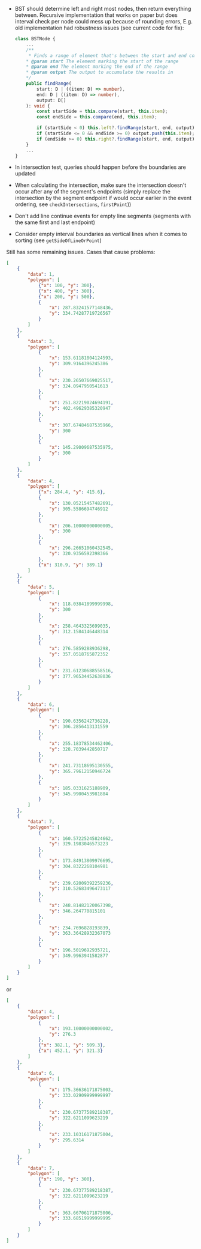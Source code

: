 -   BST should determine left and right most nodes, then return everything between. Recursive implementation that works on paper but does interval check per node could mess up because of rounding errors, E.g. old implementation had robustness issues (see current code for fix):

    ```ts
    class BSTNode {
        ...
        /**
         * Finds a range of element that's between the start and end comparison functions
        * @param start The element marking the start of the range
        * @param end The element marking the end of the range
        * @param output The output to accumulate the results in
        */
        public findRange(
            start: D | ((item: D) => number),
            end: D | ((item: D) => number),
            output: D[]
        ): void {
            const startSide = this.compare(start, this.item);
            const endSide = this.compare(end, this.item);

            if (startSide < 0) this.left?.findRange(start, end, output);
            if (startSide <= 0 && endSide >= 0) output.push(this.item);
            if (endSide >= 0) this.right?.findRange(start, end, output);
        }
        ...
    }
    ```

-   In intersection test, queries should happen before the boundaries are updated
-   When calculating the intersection, make sure the intersection doesn't occur after any of the segment's endpoints (simply replace the intersection by the segment endpoint if would occur earlier in the event ordering, see `checkIntersections`, `firstPoint`))
-   Don't add line continue events for empty line segments (segments with the same first and last endpoint)
-   Consider empty interval boundaries as vertical lines when it comes to sorting (see `getSideOfLineOrPoint`)

Still has some remaining issues. Cases that cause problems:

```json
[
    {
        "data": 1,
        "polygon": [
            {"x": 100, "y": 300},
            {"x": 400, "y": 300},
            {"x": 200, "y": 500},
            {
                "x": 287.83241577148436,
                "y": 334.74287719726567
            }
        ]
    },
    {
        "data": 3,
        "polygon": [
            {
                "x": 153.61181804124593,
                "y": 309.9164396245386
            },
            {
                "x": 230.26507669025517,
                "y": 324.0947950541613
            },
            {
                "x": 251.82219024694191,
                "y": 402.49629385320947
            },
            {
                "x": 307.67484687535966,
                "y": 300
            },
            {
                "x": 145.29009687535975,
                "y": 300
            }
        ]
    },
    {
        "data": 4,
        "polygon": [
            {"x": 284.4, "y": 415.6},
            {
                "x": 130.05215457482691,
                "y": 305.5586694746912
            },
            {
                "x": 206.10000000000005,
                "y": 300
            },
            {
                "x": 296.26651060432545,
                "y": 320.9356592398366
            },
            {"x": 310.9, "y": 389.1}
        ]
    },
    {
        "data": 5,
        "polygon": [
            {
                "x": 118.03841899999998,
                "y": 300
            },
            {
                "x": 258.4643325699035,
                "y": 312.1584146448314
            },
            {
                "x": 276.5859288936298,
                "y": 357.0518765872352
            },
            {
                "x": 231.61230688558516,
                "y": 377.96534452638036
            }
        ]
    },
    {
        "data": 6,
        "polygon": [
            {
                "x": 190.6356242736228,
                "y": 306.2856413131559
            },
            {
                "x": 255.18378534462406,
                "y": 328.7039442850717
            },
            {
                "x": 241.73118695130555,
                "y": 365.79612150946724
            },
            {
                "x": 185.0331625188909,
                "y": 345.9900453981884
            }
        ]
    },
    {
        "data": 7,
        "polygon": [
            {
                "x": 160.57225245824662,
                "y": 329.1983046573223
            },
            {
                "x": 173.84913809976695,
                "y": 304.8322268104981
            },
            {
                "x": 239.62009392259236,
                "y": 310.52683496473117
            },
            {
                "x": 248.81482120067398,
                "y": 346.264770815101
            },
            {
                "x": 234.7696828193839,
                "y": 363.36428932367073
            },
            {
                "x": 196.5019692935721,
                "y": 349.9963941582877
            }
        ]
    }
]
```

or

```json
[
    {
        "data": 4,
        "polygon": [
            {
                "x": 193.10000000000002,
                "y": 276.3
            },
            {"x": 382.1, "y": 509.3},
            {"x": 452.1, "y": 321.3}
        ]
    },
    {
        "data": 6,
        "polygon": [
            {
                "x": 175.36636171875003,
                "y": 333.02909999999997
            },
            {
                "x": 230.67377589218387,
                "y": 322.6211099623219
            },
            {
                "x": 233.10316171875004,
                "y": 295.6314
            }
        ]
    },
    {
        "data": 7,
        "polygon": [
            {"x": 190, "y": 300},
            {
                "x": 230.67377589218387,
                "y": 322.6211099623219
            },
            {
                "x": 363.66706171875006,
                "y": 333.68519999999995
            }
        ]
    }
]
```
